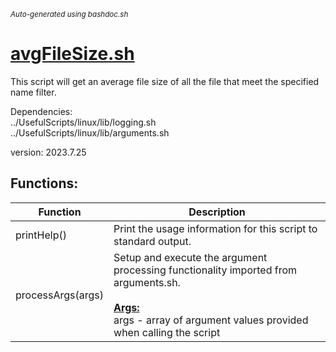<small><i>Auto-generated using bashdoc.sh</i></small>
# [avgFileSize.sh](../avgFileSize.sh)

This script will get an average file size of all the file
that meet the specified name filter.


Dependencies:  
  ../UsefulScripts/linux/lib/logging.sh  
  ../UsefulScripts/linux/lib/arguments.sh

version: 2023.7.25


## Functions:
| Function | Description |
|----------|-------------|
| printHelp() | Print the usage information for this script to standard output.   |
| processArgs(args) | Setup and execute the argument processing functionality imported from arguments.sh.    <br><br><u><b>Args:</b></u><br>args - array of argument values provided when calling the script  <br> |

